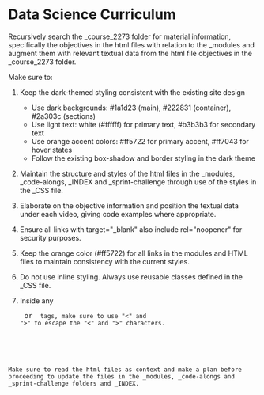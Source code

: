 # Data Science Curriculum

Recursively search the _course_2273 folder for material information, specifically the objectives in the html files with relation to the _modules and augment them with relevant textual data from the html file objectives in the _course_2273 folder.

Make sure to:

1. Keep the dark-themed styling consistent with the existing site design
   - Use dark backgrounds: #1a1d23 (main), #222831 (container), #2a303c (sections)
   - Use light text: white (#ffffff) for primary text, #b3b3b3 for secondary text
   - Use orange accent colors: #ff5722 for primary accent, #ff7043 for hover states
   - Follow the existing box-shadow and border styling in the dark theme

2. Maintain the structure and styles of the html files in the _modules, _code-alongs, _INDEX and _sprint-challenge through use of the styles in the _CSS file.

3. Elaborate on the objective information and position the textual data under each video, giving code examples where appropriate.

4. Ensure all links with target="_blank" also include rel="noopener" for security purposes.

5. Keep the orange color (#ff5722) for all links in the modules and HTML files to maintain consistency with the current styles.

6. Do not use inline styling. Always use reusable classes defined in the _CSS file.

7. Inside any <pre> or <code> tags, make sure to use "&lt;" and "&gt;" to escape the "<" and ">" characters.

Make sure to read the html files as context and make a plan before proceeding to update the files in the _modules, _code-alongs and _sprint-challenge folders and _INDEX.
